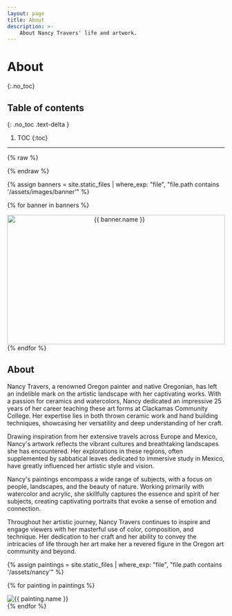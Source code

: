 ```yaml
---
layout: page
title: About
description: >-
	About Nancy Travers' life and artwork.
---
```



# About
{:.no_toc}

## Table of contents
{: .no_toc .text-delta }

1. TOC
{:toc}

---
{% raw %}
<style>
.banner {
  text-align: center;
}

.banner img {
  width: 100%;
  max-height: 300px; 
}
</style>


{% endraw %}

{% assign banners = site.static_files | where_exp: "file", "file.path contains '/assets/images/banner'" %}

{% for banner in banners %}
  <div class="banner">
    <img src="{{ banner.path | relative_url }}" alt="{{ banner.name }}">
  </div>
{% endfor %}

## About

Nancy Travers, a renowned Oregon painter and native Oregonian, has left an indelible mark on the artistic landscape with her captivating works. With a passion for ceramics and watercolors, Nancy dedicated an impressive 25 years of her career teaching these art forms at Clackamas Community College. Her expertise lies in both thrown ceramic work and hand building techniques, showcasing her versatility and deep understanding of her craft.

Drawing inspiration from her extensive travels across Europe and Mexico, Nancy's artwork reflects the vibrant cultures and breathtaking landscapes she has encountered. Her explorations in these regions, often supplemented by sabbatical leaves dedicated to immersive study in Mexico, have greatly influenced her artistic style and vision.

Nancy's paintings encompass a wide range of subjects, with a focus on people, landscapes, and the beauty of nature. Working primarily with watercolor and acrylic, she skillfully captures the essence and spirit of her subjects, creating captivating portraits that evoke a sense of emotion and connection.

Throughout her artistic journey, Nancy Travers continues to inspire and engage viewers with her masterful use of color, composition, and technique. Her dedication to her craft and her ability to convey the intricacies of life through her art make her a revered figure in the Oregon art community and beyond.

{% assign paintings = site.static_files | where_exp: "file", "file.path contains '/assets/nancy'" %}

{% for painting in paintings %}
  <div class="gallery-item">
    <img src="{{ painting.path | relative_url }}" alt="{{ painting.name }}">
  </div>
{% endfor %}

